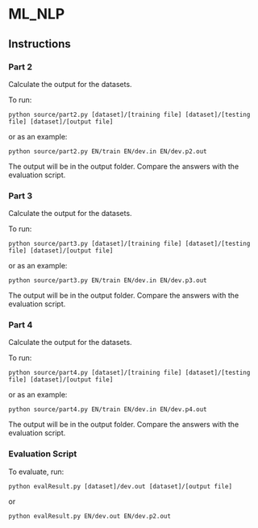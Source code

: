 # ML_NLP

## Instructions

### Part 2 

Calculate the output for the datasets. 

To run: 

    python source/part2.py [dataset]/[training file] [dataset]/[testing file] [dataset]/[output file]

or as an example: 

    python source/part2.py EN/train EN/dev.in EN/dev.p2.out

The output will be in the output folder. Compare the answers with the evaluation script.

### Part 3

Calculate the output for the datasets. 

To run: 

    python source/part3.py [dataset]/[training file] [dataset]/[testing file] [dataset]/[output file]

or as an example: 

    python source/part3.py EN/train EN/dev.in EN/dev.p3.out

The output will be in the output folder. Compare the answers with the evaluation script.
  
  
### Part 4

Calculate the output for the datasets. 

To run: 

    python source/part4.py [dataset]/[training file] [dataset]/[testing file] [dataset]/[output file]

or as an example: 

    python source/part4.py EN/train EN/dev.in EN/dev.p4.out

The output will be in the output folder. Compare the answers with the evaluation script.
      
    
### Evaluation Script

To evaluate, run:

    python evalResult.py [dataset]/dev.out [dataset]/[output file]
    
or

    python evalResult.py EN/dev.out EN/dev.p2.out
